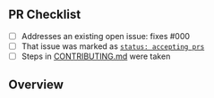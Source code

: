 <!-- 👋 Hi, thanks for sending a PR to ts-glpi-client! 💖.
Please fill out all fields below and make sure each item is true and [x] checked.
Otherwise we may not be able to review your PR. -->

## PR Checklist

- [ ] Addresses an existing open issue: fixes #000
- [ ] That issue was marked as [`status: accepting prs`](https://github.com/Tecverde-Engenharia-S-A/ts-glpi-client/issues?q=is%3Aopen+is%3Aissue+label%3A%22status%3A+accepting+prs%22)
- [ ] Steps in [CONTRIBUTING.md](https://github.com/Tecverde-Engenharia-S-A/ts-glpi-client/blob/main/.github/CONTRIBUTING.md) were taken

## Overview

<!-- Description of what is changed and how the code change does that. -->

